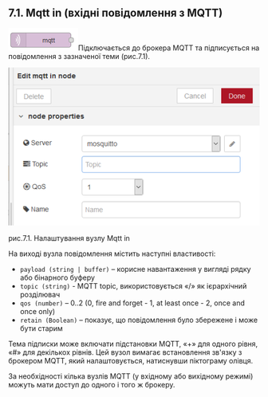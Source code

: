 ## 7.1. Mqtt in (вхідні повідомлення з MQTT)

![img](media/mqtt_in.png)Підключається до брокера MQTT та підписується на повідомлення з зазначеної теми (рис.7.1).

![img](media/7_1.png)

рис.7.1. Налаштування вузлу Mqtt in

На виході вузла повідомлення містить наступні властивості: 

- `payload (string | buffer)` – корисне навантаження у     вигляді рядку або бінарного буферу
- `topic (string)` - MQTT topic, використовується «/»     як ієрархічний розділювач
- `qos (number)` – 0..2 (0, fire and forget - 1, at     least once - 2, once and once only)  
- `retain (Boolean)` – показує, що повідомлення було збережене і може бути старим 

Тема підписки може включати підстановки MQTT, «+» для одного рівня, «#» для декількох рівнів. Цей вузол вимагає встановлення зв'язку з брокером MQTT, який налаштовується, натиснувши піктограму олівця.

За необхідності кілька вузлів MQTT (у вхідному або вихідному режимі) можуть мати доступ до одного і того ж брокеру.